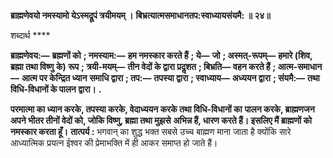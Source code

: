 **ब्राह्मणेवयो नमस्यामो येऽस्मद्रूपं त्रयीमयम् ।** **बिभ्रत्यात्मसमाधानतप:स्वाध्यायसंयमै: ॥ २४॥** 

शब्दार्थ **** 

**ब्राह्मणेवय:—** **ब्रह्मणों को** **; नमस्याम:—** **हम नमस्कार करते हैं** **; ये—** **जो** **; अस्मत्-रूपम्—** **हमारे (शिव, ब्रह्मा तथा विष्णु** **के) रूप** **; त्रयी-मयम्—** **तीन वेदों के द्वारा प्रदॢशत** **; बिभ्रति—** **वहन करते हैं** **; आत्म-समाधान—** **आत्म पर केन्द्रित ध्यान** **समाधि द्वारा** **; तप:—** **तपस्या द्वारा** **; स्वाध्याय—** **अध्ययन द्वारा** **; संयमै:—** **तथा विधि-विधानों के पालन द्वारा।** **.** 

**परमात्मा का ध्यान करके, तपस्या करके, वेदाध्ययन करके तथा विधि-विधानों का** **पालन करके, ब्राह्मणजन अपने भीतर तीनों वेदों को, जोकि विष्णु, ब्रह्मा तथा मुझसे** **अभिन्न हैं, धारण करते हैं। इसलिए मैं ब्राह्मणों को नमस्कार करता हूँ।** **तात्पर्य :** भगवान् का शुद्ध भक्त सबसे उच्च बाह्मण माना जाता है क्योंकि सारे आध्यात्मिक प्रयत्न ईश्वर की प्रेमाभक्ति में ही आकर समाप्त हो जाते हैं।  